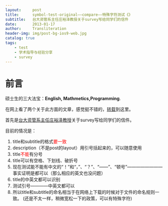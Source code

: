 ```yaml
---
layout:     post
title:      symbol-test-original——compare——特殊字符测试《》
subtitle:   台大资管系主任庄裕泽教授关于survey写给同学们的信件
date:       2013-01-17
author:     Transliteration
header-img: img/post-bg-ios9-web.jpg
catalog: true
tags:
    - test
    - 学术指导与经验分享
    - survey 
---
```

	
# 前言

硕士生的三大法宝：**English, Mathmetics,Programming**.

在网上看了两个关于此方面的文章，感觉挺不错的，[转载](https://www.douban.com/group/topic/36085879/)到这里。

首先是[台大资管系主任庄裕泽教授](https://management.ntu.edu.tw/IM/faculty/teacher/sn/10)关于survey写给同学们的信件。


目前的情况是：
1. title和subtitle的格式<font color=red>要一致</font>
2. description（不是post的layout）用引号括起来的，可以随意使用
3. title<font color=red>不能</font>有分号
4. title可以有空格、下划线、破折号
5. 现在测试能不能有中文的“！”和“，”、“？”、“——”、“顿号”————————事实证明是都可以（那么相应的英文也没问题）
6. title的中英文都可以识别
7. 测试引号————中英文都可以
8. 所以title和subtitle的命名相当于在网络上下载的时候对于文件的命名规则一致。
(还是不太一样，稍微宽松一下的政策，可以有特殊字符)
